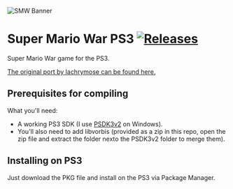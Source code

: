 ![SMW Banner](http://smw.supersanctuary.net/site/logo.png)

# Super Mario War PS3 [![Releases](https://img.shields.io/github/release/blckbearx/SMW-ps3)](https://github.com/blckbearx/SMW-ps3/releases/latest)

Super Mario War game for the PS3.

[The original port by lachrymose can be found here.](https://gamebrew.org/images/1/18/SuperMarioWar_R2.zip)

## Prerequisites for compiling

What you'll need:

* A working PS3 SDK (I use [PSDK3v2](https://github.com/Estwald/PSDK3v2) on Windows).
* You'll also need to add libvorbis (provided as a zip in this repo, open the zip file and extract the folder nexto the PSDK3v2 folder to merge them).

## Installing on PS3

Just download the PKG file and install on the PS3 via Package Manager.
